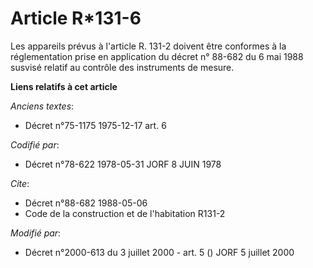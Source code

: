# Article R*131-6

Les appareils prévus à l'article R. 131-2 doivent être conformes à la réglementation prise en application du décret n° 88-682
du 6 mai 1988 susvisé relatif au contrôle des instruments de mesure.

**Liens relatifs à cet article**

_Anciens textes_:

  - Décret n°75-1175 1975-12-17 art. 6

_Codifié par_:

  - Décret n°78-622 1978-05-31 JORF 8 JUIN 1978

_Cite_:

  - Décret n°88-682 1988-05-06
  - Code de la construction et de l'habitation R131-2

_Modifié par_:

  - Décret n°2000-613 du 3 juillet 2000 - art. 5 () JORF 5 juillet 2000
